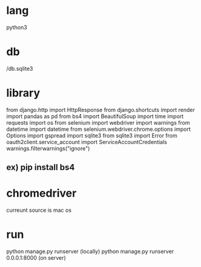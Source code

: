 # lang
python3

# db 
/db.sqlite3

# library
from django.http import HttpResponse
from django.shortcuts import render
import pandas as pd
from bs4 import BeautifulSoup
import time
import requests
import os
from selenium import webdriver
import warnings
from datetime import datetime
from selenium.webdriver.chrome.options import Options
import gspread
import sqlite3
from sqlite3 import Error
from oauth2client.service_account import ServiceAccountCredentials
warnings.filterwarnings("ignore")

## ex) pip install bs4

# chromedriver
curreunt source is mac os

# run
python manage.py runserver (locally) 
python manage.py runserver 0.0.0.1:8000 (on server)
